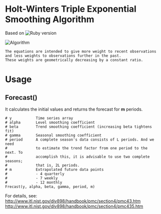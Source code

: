 # Holt-Winters Triple Exponential Smoothing Algorithm

Based on ![Ruby version](https://github.com/cmdrkeene/holt_winters)

![Algorithm](http://www.itl.nist.gov/div898/handbook/pmc/section4/eqns/ts26.gif)

    The equations are intended to give more weight to recent observations and less weights to observations further in the past.
    These weights are geometrically decreasing by a constant ratio.

# Usage

## Forecast()

It calculates the initial values and returns the forecast for __m__ periods.

    # y           Time series array
    # alpha       Level smoothing coefficient
    # beta        Trend smoothing coefficient (increasing beta tightens fit)
    # gamma       Seasonal smoothing coefficient
    # period      A complete season's data consists of L periods. And we need
    #             to estimate the trend factor from one period to the next. To
    #             accomplish this, it is advisable to use two complete seasons;
    #             that is, 2L periods.
    # m           Extrapolated future data points
    #             - 4 quarterly
    #             - 7 weekly
    #             - 12 monthly
    Frecast(y, alpha, beta, gamma, period, m)



For details, see:
http://www.itl.nist.gov/div898/handbook/pmc/section4/pmc43.htm
http://www.itl.nist.gov/div898/handbook/pmc/section4/pmc435.htm
